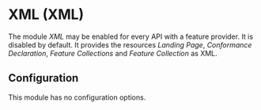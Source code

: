 # XML (XML)

The module *XML* may be enabled for every API with a feature provider. It is disabled by default. It provides the resources *Landing Page*, *Conformance Declaration*, *Feature Collections* and *Feature Collection* as XML.

## Configuration

This module has no configuration options.
